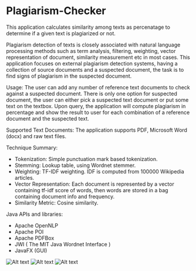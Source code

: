 # Plagiarism-Checker
This application calculates similarity among texts as percenatage to determine if a given text is plagiarized or not.

Plagiarism detection of texts is closely associated with natural language processing methods such as term analysis, filtering, weighting, vector representation of document, similarity measurement etc in most cases. This application focuses on external plagiarism detection systems, having a collection of source documents and a suspected document, the task is to find signs of plagiarism in the suspected document.

Usage:
The user can add any number of reference text documents to check against a suspected document. There is only one option for suspected document, the user can either pick a suspected text document or put some text on the textbox. Upon query, the application will compute plagiarism in percentage and show the result to user for each combination of a reference document and the suspected text.


Supported Text Documents: 
The application supports PDF, Microsoft Word (docx) and raw text files.

Technique Summary:
-	Tokenization: Simple punctuation mark based tokenization.
-	Stemming: Lookup table, using Wordnet stemmer.
-	Weighting: TF-IDF weighting. IDF is computed from 100000 Wikipedia articles.
-	Vector Representation: Each document is represented by a vector containing tf-idf score of words, then words are stored in a bag containing document info and frequency.
-	Similarity Metric: Cosine similarity.

 Java APIs and libraries:
-	Apache OpenNLP
-	Apache POI
-	Apache PDFBox
-	JWI ( The MIT Java Wordnet Interface )
-	JavaFX (GUI)
 

![Alt text](https://github.com/tanvir14012/Plagiarism-Detector/blob/master/Screenshots/CAPD1.PNG)
![Alt text](https://github.com/tanvir14012/Plagiarism-Detector/blob/master/Screenshots/CAPD2.PNG)
![Alt text](https://github.com/tanvir14012/Plagiarism-Detector/blob/master/Screenshots/CAPD3.PNG)
 
